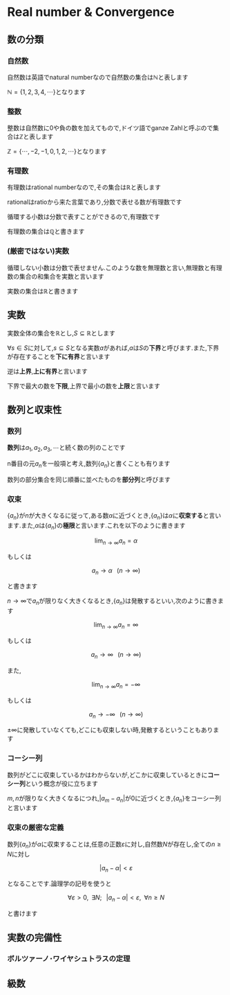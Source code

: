 # Real number & Convergence

## 数の分類

### 自然数

自然数は英語でnatural numberなので自然数の集合は$\mathbb{N}$と表します

$\mathbb{N}=\lbrace 1,2,3,4,\cdots \rbrace$となります

### 整数

整数は自然数に0や負の数を加えてもので,ドイツ語でganze Zahlと呼ぶので集合は$\mathbb{Z}$と表します

$\mathbb{Z} = \lbrace \cdots,-2,-1,0,1,2,\cdots \rbrace$となります

### 有理数

有理数はrational numberなので,その集合は$\mathbb{R}$と表します

rationalはratioから来た言葉であり,分数で表せる数が有理数です

循環する小数は分数で表すことができるので,有理数です

有理数の集合は$\mathbb{Q}$と書きます

### (厳密ではない)実数

循環しない小数は分数で表せません.このような数を無理数と言い,無理数と有理数の集合の和集合を実数と言います

実数の集合は$\mathbb{R}$と書きます

## 実数

実数全体の集合を$\mathbb{R}$とし,$S\subseteq \mathbb{R}$とします

$\forall{s} \in S$に対して,$s \subseteq S$となる実数$a$があれば,$a$は$S$の**下界**と呼びます.また,下界が存在することを**下に有界**と言います

逆は**上界**,**上に有界**と言います

下界で最大の数を**下限**,上界で最小の数を**上限**と言います

## 数列と収束性

### 数列

**数列**は$a_1, a_2, a_3, \cdots$と続く数の列のことです

n番目の元$a_n$を一般項と考え,数列$\lbrace a_n \rbrace$と書くことも有ります

数列の部分集合を同じ順番に並べたものを**部分列**と呼びます

### 収束

$\lbrace a_n \rbrace$が$n$が大きくなるに従って,ある数$\alpha$に近づくとき,$\lbrace a_n \rbrace$は$\alpha$に**収束する**と言います.また,$\alpha$は$\lbrace a_n \rbrace$の**極限**と言います.これを以下のように書きます

$$
\lim_{n \to \infty}a_n = \alpha
$$

もしくは

$$
a_n \to \alpha \;\;\;(n \to \infty)
$$

と書きます

$n \to \infty$で$a_n$が限りなく大きくなるとき,$\lbrace a_n \rbrace$は発散するといい,次のように書きます

$$
\lim_{n \to \infty}a_n = \infty
$$

もしくは

$$
a_n \to \infty \;\;\;(n \to \infty)
$$

また,

$$
\lim_{n \to \infty}a_n = -\infty
$$

もしくは

$$
a_n \to -\infty \;\;\;(n \to \infty)
$$

$\pm \infty$に発散していなくても,どこにも収束しない時,発散するということもあります

### コーシー列

数列がどこに収束しているかはわからないが,どこかに収束しているときに**コーシー列**という概念が役に立ちます

$m,n$が限りなく大きくなるにつれ,$|a_m - a_n|$が$0$に近づくとき,$\lbrace a_n \rbrace$をコーシー列と言います

### 収束の厳密な定義

数列$\lbrace a_n \rbrace$が$\alpha$に収束することは,任意の正数$\varepsilon$に対し,自然数$N$が存在し,全ての$n \geq N$に対し

$$
|a_n - \alpha| < \varepsilon
$$

となることです.論理学の記号を使うと

$$
\forall{\varepsilon} >0,\;\; \exists{N}; \;\;\; |a_n - \alpha| < \varepsilon, \;\; \forall{n} \geq N
$$

と書けます

## 実数の完備性

### ボルツァーノ･ワイヤシュトラスの定理

## 級数
